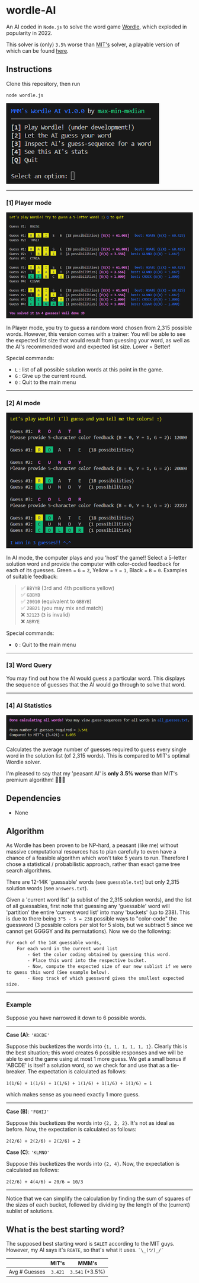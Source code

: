 # wordle-AI

An AI coded in `Node.js` to solve the word game [Wordle](https://www.nytimes.com/games/wordle/index.html), which exploded in popularity in 2022.

This solver is (only) `3.5%` worse than [MIT's](https://auction-upload-files.s3.amazonaws.com/Wordle_Paper_Final.pdf) solver, a playable version of which can be found [here](http://wordle-page.s3-website-us-east-1.amazonaws.com/).

## Instructions

Clone this repository, then run
```
node wordle.js
```
![Main menu](./wordle0.png)

---
### [1] Player mode
![Option 1](./wordle1.png)

In Player mode, you try to guess a random word chosen from 2,315 possible words. However, this version comes with a trainer: You will be able to see the expected list size that would result from guessing your word, as well as the AI's recommended word and expected list size. Lower = Better!

Special commands:  
- `L` : list of all possible solution words at this point in the game.
- `G` : Give up the current round.
- `Q` : Quit to the main menu

---
### [2] AI mode
![Option 2](./wordle2.png)

In AI mode, the computer plays and you 'host' the game!!
Select a 5-letter solution word and provide the computer with color-coded feedback for each of its guesses. Green = `G` = `2`, Yellow = `Y` = `1`, Black = `B` = `0`. Examples of suitable feedback:

> ✅ `BBYYB` (3rd and 4th positions yellow)  
✅ `GBBYB`  
✅ `20010` (equivalent to `GBBYB`)  
✅ `2BB21` (you may mix and match)  
❌ `32123` (`3` is invalid)  
❌ `ABRYE`

Special commands:  
- `Q` : Quit to the main menu
---
### [3] Word Query

You may find out how the AI would guess a particular word. This displays the sequence of guesses that the AI would go through to solve that word.

---
### [4] AI Statistics
![Option 1](./wordle3.png)

Calculates the average number of guesses required to guess every single word in the solution list (of 2,315 words). This is compared to MIT's optimal Wordle solver.

I'm pleased to say that my 'peasant AI' is **only 3.5% worse** than MIT's premium algorithm! 🦾🤖🦾

## Dependencies
- None

## Algorithm
As Wordle has been proven to be NP-hard, a peasant (like me) without massive computational resources has to plan carefully to even have a chance of a feasible algorithm which won't take 5 years to run. Therefore I chose a statistical / probabilistic approach, rather than exact game tree search algorithms.

There are 12-14K 'guessable' words (see `guessable.txt`) but only 2,315 solution words (see `answers.txt`).

Given a 'current word list' (a sublist of the 2,315 solution words), and the list of all guessables, first note that guessing any 'guessable' word will 'partition' the entire 'current word list' into many 'buckets' (up to 238). This is due to there being `3^5 - 5 = 238` possible ways to "color-code" the guessword (3 possible colors per slot for 5 slots, but we subtract 5 since we cannot get GGGGY and its permutations). Now we do the following:
```
For each of the 14K guessable words,
    For each word in the current word list
        - Get the color coding obtained by guessing this word.
        - Place this word into the respective bucket.
        - Now, compute the expected size of our new sublist if we were to guess this word (See example below).
        - Keep track of which guessword gives the smallest expected size.
```

---
### Example

Suppose you have narrowed it down to 6 possible words.

---
**Case (A)**: `'ABCDE'`

Suppose this bucketizes the words into `{1, 1, 1, 1, 1, 1}`. Clearly this is the best situation; this word creates 6 possible responses and we will be able to end the game using at most 1 more guess. We get a small bonus if 'ABCDE' is itself a solution word, so we check for and use that as a tie-breaker. The expectation is calculated as follows:

 `1(1/6) + 1(1/6) + 1(1/6) + 1(1/6) + 1(1/6) + 1(1/6) = 1`

which makes sense as you need exactly 1 more guess.

---
**Case (B)**: `'FGHIJ'`

Suppose this bucketizes the words into `{2, 2, 2}`. It's not as ideal as before. Now, the expectation is calculated as follows:

 `2(2/6) + 2(2/6) + 2(2/6) = 2`

**Case (C)**: `'KLMNO'`

Suppose this bucketizes the words into `{2, 4}`. Now, the expectation is calculated as follows:

 `2(2/6) + 4(4/6) = 20/6 = 10/3`

---
Notice that we can simplify the calculation by finding the sum of squares of the sizes of each bucket, followed by dividing by the length of the (current) sublist of solutions.

## What is the best starting word?

The supposed best starting word is `SALET` according to the MIT guys.  
However, my AI says it's `ROATE`, so that's what it uses.
`¯\_(ツ)_/¯`

| | MIT's | MMM's |
| --- | :---: | :---: |
| Avg # Guesses| `3.421` | `3.541` (+3.5%) |
